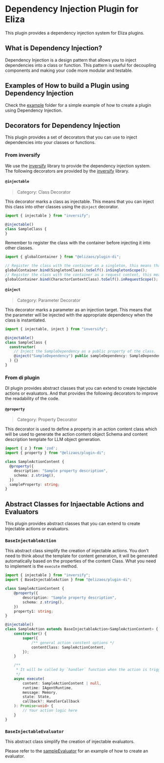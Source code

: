 # Dependency Injection Plugin for Eliza

This plugin provides a dependency injection system for Eliza plugins.

## What is Dependency Injection?

Dependency Injection is a design pattern that allows you to inject dependencies into a class or function. This pattern is useful for decoupling components and making your code more modular and testable.

## Examples of How to build a Plugin using Dependency Injection

Check the [example](./src/_examples/) folder for a simple example of how to create a plugin using Dependency Injection.

## Decorators for Dependency Injection

This plugin provides a set of decorators that you can use to inject dependencies into your classes or functions.

### From inversify

We use the [inversify](https://inversify.io/) library to provide the dependency injection system.
The following decorators are provided by the [inversify](https://inversify.io/) library.

#### `@injectable`

> Category: Class Decorator

This decorator marks a class as injectable. This means that you can inject this class into other classes using the `@inject` decorator.

```typescript
import { injectable } from "inversify";

@injectable()
class SampleClass {
}
```

Remember to register the class with the container before injecting it into other classes.

```typescript
import { globalContainer } from "@elizaos/plugin-di";

// Register the class with the container as a singleton, this means that the class will be instantiated only once.
globalContainer.bind(SingletonClass).toSelf().inSingletonScope();
// Register the class with the container as a request context, this means that the class will be instantiated for each request(in this case means each Character).
globalContainer.bind(CharactorContextClass).toSelf().inRequestScope();
```

#### `@inject`

> Category: Parameter Decorator

This decorator marks a parameter as an injection target. This means that the parameter will be injected with the appropriate dependency when the class is instantiated.

```typescript
import { injectable, inject } from "inversify";

@injectable()
class SampleClass {
  constructor(
    // Inject the SampleDependency as a public property of the class.
    @inject("SampleDependency") public sampleDependency: SampleDependency
  ) {}
}
```

### From di plugin

DI plugin provides abstract classes that you can extend to create Injectable actions or evaluators.
And that provides the following decorators to improve the readability of the code.

#### `@property`

> Category: Property Decorator

This decorator is used to define a property in an action content class  which will be used to generate the action content object Schema and content description template for LLM object generation.

```typescript
import { z } from 'zod';
import { property } from "@elizaos/plugin-di";

class SampleActionContent {
  @property({
    description: "Sample property description",
    schema: z.string(),
  })
  sampleProperty: string;
}
```

## Abstract Classes for Injaectable Actions and Evaluators

This plugin provides abstract classes that you can extend to create Injectable actions or evaluators.

### `BaseInjectableAction`

This abstract class simplify the creation of injectable actions.
You don't need to think about the template for content generation, it will be generated automatically based on the properties of the content Class.
What you need to implement is the `execute` method.

```typescript
import { injectable } from "inversify";
import { BaseInjectableAction } from "@elizaos/plugin-di";

class SampleActionContent {
    @property({
        description: "Sample property description",
        schema: z.string(),
    })
    property1: string;
}

@injectable()
class SampleAction extends BaseInjectableAction<SampleActionContent> {
    constructor() {
        super({
            /** general action constent options */
            contentClass: SampleActionContent,
        });
    }

    /**
     * It will be called by `handler` function when the action is triggered.
     */
    async execute(
        content: SampleActionContent | null,
        runtime: IAgentRuntime,
        message: Memory,
        state: State,
        callback?: HandlerCallback
    ): Promise<void> {
        // Your action logic here
    }
}
```

### `BaseInjectableEvaluator`

This abstract class simplify the creation of injectable evaluators.

Please refer to the [sampleEvaluator](./src/_examples/sampleEvaluator.ts) for an example of how to create an evaluator.
